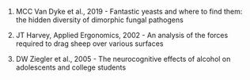 1. MCC Van Dyke et al., 2019 - Fantastic yeasts and where to find them: the hidden diversity of dimorphic fungal pathogens

2. JT Harvey, Applied Ergonomics, 2002 - An analysis of the forces required to drag sheep over various surfaces

3. DW Ziegler et al., 2005 - The neurocognitive effects of alcohol on adolescents and college students
